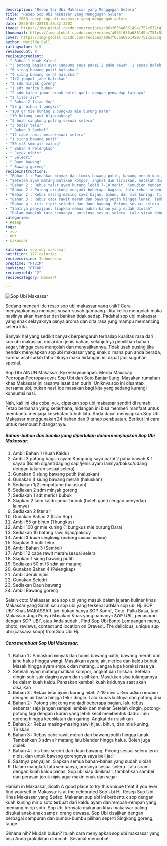 ```yaml
---
description: "Resep Sop Ubi Makassar yang Menggugah Selera"
title: "Resep Sop Ubi Makassar yang Menggugah Selera"
slug: 2668-resep-sop-ubi-makassar-yang-menggugah-selera
date: 2020-06-28T15:50:32.370Z
image: https://img-global.cpcdn.com/recipes/a063f636a686149e/751x532cq70/sop-ubi-makassar-foto-resep-utama.jpg
thumbnail: https://img-global.cpcdn.com/recipes/a063f636a686149e/751x532cq70/sop-ubi-makassar-foto-resep-utama.jpg
cover: https://img-global.cpcdn.com/recipes/a063f636a686149e/751x532cq70/sop-ubi-makassar-foto-resep-utama.jpg
author: Matilda Ball
ratingvalue: 3.9
reviewcount: 9
recipeingredient:
- " Bahan 1 Kuah Kaldu"
- "3 potong bagian ayam Kampung saya pakai 2 paha bawah  1 sayap Boleh diganti daging sapijenis ayam lainnyabaksoudang dengan takaran sesuai selera"
- "6 siung bawang putih haluskan"
- "4 siung bawang merah haluskan"
- "1/2 jempol jahe haluskan"
- "2 sdm minyak goreng"
- "1 sdt merica bubuk"
- "2 sdm kaldu jamur bubuk boleh ganti dengan penyedap lainnya"
- "2 liter air"
- " Bahan 2 Isian Sop"
- "55 gr bihun 1 bungkus"
- "100 gr mie kuning 1 bungkus mie burung Dara"
- "10 batang sawi hijaupakcoy"
- "3 buah singkong potong sesuai selera"
- "3 butir telur"
- " Bahan 3 Sambel"
- "12 cabe rawit merahsesuai selera"
- "1 siung bawang putih"
- "50 ml3 sdm air matang"
- " Bahan 4 Pelengkap"
- " Jeruk nipis"
- " Seledri"
- " Daun bawang"
- " Bawang goreng"
recipeinstructions:
- "Bahan 1 : Panaskan minyak dan tumis bawang putih, bawang merah dan jahe halus hingga wangi. Masukkan ayam, air, merica dan kaldu bubuk. Masak hingga ayam empuk dan matang. Jangan lupa koreksi rasa ya"
- "Setelah ayam matang matikan kompor, angkat dan tiriskan. Setelah dingin suir-suir daging ayam dan sisihkan. Masukkan sisa tulangannya ke dalam kuah kaldu. Panaskan kembali kuah kaldunya saat akan disajikan"
- "Bahan 2 : Rebus telur ayam kurang lebih 7-10 menit. Kemudian rendam dengan air biasa hingga telur dingin. Lalu kupas kulitnya dan potong dua"
- "Bahan 2 : Potong singkong menjadi beberapa bagian, lalu rebus sebentar saja jangan sampai lembek dan mekar. Setelah dingin, potong-potong lagi dengan ukuran yang lebih kecil membentuk dadu. Lalu goreng hingga kecoklatan dan garing. Angkat dan sisihkan"
- "Bahan 2 : Rebus masing-masing sawi hijau, bihun, dan mie kuning. Tiriskan"
- "Bahan 3 : Rebus cabe rawit merah dan bawang putih hingga lunak. Tambahkan 3 sdm air matang lalu blender hingga halus. Boleh juga diulek"
- "Bahan 4 : iris tipis seledri dan daun bawang, Potong sesuai selera jeruk nipis, dan untuk bawang gorengnya saya beli jadi"
- "Saatnya penyajian. Siapkan semua bahan-bahan yang sudah diolah"
- "Dalam mangkok tata semuanya, porsinya sesuai selera. Lalu siram dengan kuah kaldu panas. Sop ubi siap dinikmati, tambahkan sambel dan perasan jeruk nipis agar makin enak dan segar"
categories:
- Resep
tags:
- sop
- ubi
- makassar

katakunci: sop ubi makassar 
nutrition: 177 calories
recipecuisine: Indonesian
preptime: "PT21M"
cooktime: "PT60M"
recipeyield: "2"
recipecategory: Dessert

---
```



![Sop Ubi Makassar](https://img-global.cpcdn.com/recipes/a063f636a686149e/751x532cq70/sop-ubi-makassar-foto-resep-utama.jpg)

Sedang mencari ide resep sop ubi makassar yang unik? Cara menyiapkannya memang susah-susah gampang. Jika keliru mengolah maka hasilnya akan hambar dan bahkan tidak sedap. Padahal sop ubi makassar yang enak selayaknya punya aroma dan cita rasa yang mampu memancing selera kita.

Banyak hal yang sedikit banyak berpengaruh terhadap kualitas rasa dari sop ubi makassar, mulai dari jenis bahan, selanjutnya pemilihan bahan segar, hingga cara mengolah dan menyajikannya. Tidak usah pusing jika hendak menyiapkan sop ubi makassar yang enak di mana pun anda berada, karena asal sudah tahu triknya maka hidangan ini dapat jadi suguhan spesial.

Sop Ubi AINUN Makassar. Кухня/кулинария. Места Макасар РесторанРесторан супа Sop Ubi dan Soto Banjar Bung. Masakan rumahan khas Makassar ini rasanya lezat dan gurih. Uniknya sop ini disantap bersama ubi, bukan nasi. ide masakan bagi kita yang sedang kurangi konsumsi nasi.


Nah, kali ini kita coba, yuk, ciptakan sop ubi makassar sendiri di rumah. Tetap berbahan yang sederhana, hidangan ini bisa memberi manfaat untuk membantu menjaga kesehatan tubuh kita. Anda dapat menyiapkan Sop Ubi Makassar menggunakan 24 bahan dan 9 tahap pembuatan. Berikut ini cara untuk membuat hidangannya.

<!--inarticleads1-->

##### Bahan-bahan dan bumbu yang diperlukan dalam menyiapkan Sop Ubi Makassar:

1. Ambil  Bahan 1 (Kuah Kaldu)
1. Ambil 3 potong bagian ayam Kampung saya pakai 2 paha bawah &amp; 1 sayap (Boleh diganti daging sapi/jenis ayam lainnya/bakso/udang dengan takaran sesuai selera)
1. Gunakan 6 siung bawang putih (haluskan)
1. Gunakan 4 siung bawang merah (haluskan)
1. Sediakan 1/2 jempol jahe (haluskan)
1. Sediakan 2 sdm minyak goreng
1. Sediakan 1 sdt merica bubuk
1. Siapkan 2 sdm kaldu jamur bubuk (boleh ganti dengan penyedap lainnya)
1. Sediakan 2 liter air
1. Gunakan  Bahan 2 (Isian Sop)
1. Ambil 55 gr bihun (1 bungkus)
1. Ambil 100 gr mie kuning (1 bungkus mie burung Dara)
1. Sediakan 10 batang sawi hijau/pakcoy
1. Ambil 3 buah singkong (potong sesuai selera)
1. Siapkan 3 butir telur
1. Ambil  Bahan 3 (Sambel)
1. Ambil 12 cabe rawit merah/sesuai selera
1. Siapkan 1 siung bawang putih
1. Sediakan 50 ml/3 sdm air matang
1. Gunakan  Bahan 4 (Pelengkap)
1. Ambil  Jeruk nipis
1. Gunakan  Seledri
1. Sediakan  Daun bawang
1. Ambil  Bawang goreng


Selain coto Makassar, ada sop ubi yang masuk dalam jajaran kuliner khas Makassar yang Salah satu sop ubi yang terkenal adalah sop ubi Hj. SOP UBI&#39; Khas MAKASSAR. jadi bukan hanya SOP Konro&#39;, Coto, Pallu Basa, tapi Makassar Juga Punya Masakan Khas yang namanya SOP UBI&#39;, penasaran dengan SOP UBI&#39;, atau Anda sudah.. Find Sop Ubi Bonto Lempangan menu, photo, reviews, contact and location on Qraved.. The delicious, unique sup ubi (cassava soup) from Sop Ubi Hj. 

<!--inarticleads2-->

##### Cara membuat Sop Ubi Makassar:

1. Bahan 1 : Panaskan minyak dan tumis bawang putih, bawang merah dan jahe halus hingga wangi. Masukkan ayam, air, merica dan kaldu bubuk. Masak hingga ayam empuk dan matang. Jangan lupa koreksi rasa ya
1. Setelah ayam matang matikan kompor, angkat dan tiriskan. Setelah dingin suir-suir daging ayam dan sisihkan. Masukkan sisa tulangannya ke dalam kuah kaldu. Panaskan kembali kuah kaldunya saat akan disajikan
1. Bahan 2 : Rebus telur ayam kurang lebih 7-10 menit. Kemudian rendam dengan air biasa hingga telur dingin. Lalu kupas kulitnya dan potong dua
1. Bahan 2 : Potong singkong menjadi beberapa bagian, lalu rebus sebentar saja jangan sampai lembek dan mekar. Setelah dingin, potong-potong lagi dengan ukuran yang lebih kecil membentuk dadu. Lalu goreng hingga kecoklatan dan garing. Angkat dan sisihkan
1. Bahan 2 : Rebus masing-masing sawi hijau, bihun, dan mie kuning. Tiriskan
1. Bahan 3 : Rebus cabe rawit merah dan bawang putih hingga lunak. Tambahkan 3 sdm air matang lalu blender hingga halus. Boleh juga diulek
1. Bahan 4 : iris tipis seledri dan daun bawang, Potong sesuai selera jeruk nipis, dan untuk bawang gorengnya saya beli jadi
1. Saatnya penyajian. Siapkan semua bahan-bahan yang sudah diolah
1. Dalam mangkok tata semuanya, porsinya sesuai selera. Lalu siram dengan kuah kaldu panas. Sop ubi siap dinikmati, tambahkan sambel dan perasan jeruk nipis agar makin enak dan segar


Haniah in Makassar, South A good place to try this unique treat if you ever find yourself in Makassar is at the celebrated Sop Ubi Hj. Resep Sup Ubi Khas Makassar yang Sedap. Makanan sup ubi ini berbentuk sop dengan kuah kuning mirip soto terbuat dari kaldu ayam dan rempah-rempah yang memang mirip soto. Sop Ubi ternyata makanan khas makassar paling disukai anak-anak sampai orang dewasa. Sop Ubi disajikan dengan berbagai campuran dan bumbu-bumbu pilihan seperti Singkong goreng, tauge. 

Gimana nih? Mudah bukan? Itulah cara menyiapkan sop ubi makassar yang bisa Anda praktikkan di rumah. Selamat mencoba!
